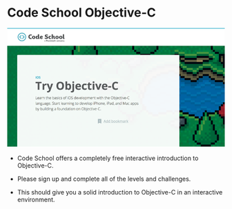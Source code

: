 # Code School Objective-C

<img src="/images/codeschool.png" alt="Code School">

* Code School offers a completely free interactive introduction to Objective-C.

* Please sign up and complete all of the levels and challenges.

* This should give you a solid introduction to Objective-C in an interactive environment.
